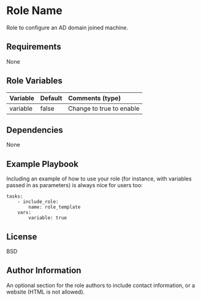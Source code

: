 Role Name
=========

Role to configure an AD domain joined machine.

Requirements
------------

None

Role Variables
--------------

| Variable                          | Default                 | Comments (type)                                                                                                                                                                       |
| :-------------------------------- | :---------------------- | :------------------------------------------------------------------------------------------------------------------------------------------------------------------------------------ |
| variable            | false                   | Change to true to enable

Dependencies
------------

None

Example Playbook
----------------

Including an example of how to use your role (for instance, with variables passed in as parameters) is always nice for users too:

    tasks:
        - include_role:
            name: role_template
        vars:
            variable: true

License
-------

BSD

Author Information
------------------

An optional section for the role authors to include contact information, or a website (HTML is not allowed).